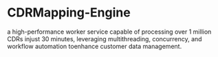 # CDRMapping-Engine
a high-performance worker service capable of processing over 1 million CDRs injust 30 minutes, leveraging multithreading, concurrency, and workflow automation toenhance customer data management.
